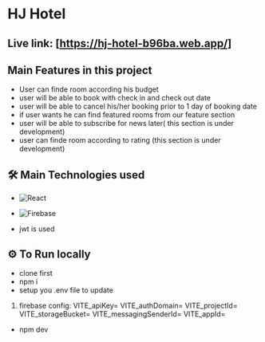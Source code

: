 # HJ Hotel

## Live link: [https://hj-hotel-b96ba.web.app/]

## Main Features in this project

- User can finde room according his budget
- user will be able to book with check in and check out date
- user will be able to cancel his/her booking prior to 1 day of booking date
- if user wants he can find featured rooms from our feature section
- user will be able to subscribe for news later( this section is under development)
- user can finde room according to rating (this section is under development)

## 🛠 Main Technologies used

- ![React](https://img.shields.io/badge/-React-61DAFB?style=flat&logo=react&logoColor=white)
- ![Firebase](https://img.shields.io/badge/-Firebase-FFCA28?style=flat&logo=firebase&logoColor=white)

- jwt is used

## ⚙️ To Run locally

- clone first
- npm i
- setup you .env file to update

1. firebase config:
   VITE_apiKey=
   VITE_authDomain=
   VITE_projectId=
   VITE_storageBucket=
   VITE_messagingSenderId=
   VITE_appId=

- npm dev
